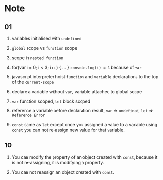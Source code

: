 # Note

## 01 
1. variables initialised with `undefined`

2. `global` scope vs `function` scope

3. scope in `nested function`

4. for(var i = 0; i < 3; i++) { ... } `console.log(i) = 3` because of `var`

5. javascript interpreter hoist `function` and `variable` declarations to the top of the `current-scope`

6. declare a variable without `var`, variable attached to global scope 

7. `var` function scoped, `let` block scoped

8. reference a variable before declaration result, `var` => `undefined`, `let` => `Reference Error`

9. `const` same as `let` except once you assigned a value to a variable using `const` you can not re-assign new value for that variable.

## 10
1. You can modify the property of an object created with `const`, because it is not re-assigning, it is modifying a property.

2. You can not reassign an object created with `const`.